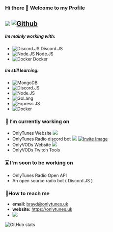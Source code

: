 ### Hi there 👋 Welcome to my Profile

![](https://visitor-badge.laobi.icu/badge?page_id=OnlyTunes.OnlyTunes) [![Github](https://img.shields.io/github/followers/OnlyTunes?label=Follow&style=social)](https://github.com/OnlyTunes)
------

##### Im mainly working with:
-   ![Discord.JS](https://img.shields.io/badge/Discord-7289DA?style=for-the-badge&logo=discord&logoColor=white) Discord.JS
-   ![Node.JS](https://img.shields.io/badge/Node.js-43853D?style=for-the-badge&logo=node.js&logoColor=white) Node.JS
-   ![Docker](https://img.shields.io/badge/docker-%230db7ed.svg?style=for-the-badge&logo=docker&logoColor=white) Docker

##### Im still learning:
-   ![MongoDB](https://img.shields.io/badge/MongoDB-4EA94B?style=for-the-badge&logo=mongodb&logoColor=white)
-   ![Discord.JS](https://img.shields.io/badge/Discord-7289DA?style=for-the-badge&logo=discord&logoColor=white)
-   ![Node.JS](https://img.shields.io/badge/Node.js-43853D?style=for-the-badge&logo=node.js&logoColor=white)
-   ![GoLang](https://img.shields.io/badge/Go-00ADD8?style=for-the-badge&logo=go&logoColor=white)
-   ![Express.JS](https://img.shields.io/badge/Express.js-404D59?style=for-the-badge)
-   ![Docker](https://img.shields.io/badge/docker-%230db7ed.svg?style=for-the-badge&logo=docker&logoColor=white)

### 🔭 I’m currently working on
-   OnlyTunes Website ![](https://img.shields.io/website?down_color=red&down_message=Offline&up_color=green&up_message=Online&url=https%3A%2F%2Fonlytunes.uk)
-   OnlyTunes Radio discord bot ![](https://gh-shield.onlytunes.uk/api/shield/bot/831202518654386247?style=flat-square) [![Invite Image](https://img.shields.io/badge/Invite-Invite%20the%20bot-blue)](https://discord.com/api/oauth2/authorize?client_id=831202518654386247&permissions=7408896&scope=bot)
-   OnlyVODs Website ![](https://img.shields.io/website?down_color=red&down_message=Offline&up_color=green&up_message=Online&url=https%3A%2F%2Fwww.onlyvods.com)
-   OnlyVODs Twitch Tools 

### ⌛ I'm soon to be working on
-   OnlyTunes Radio Open API
-   An open source radio bot ( Discord.JS )

### 📧How to reach me
-   **email:** brayd@onlytunes.uk
-   **website:** https://onlytunes.uk
-   ![](https://gh-shield.onlytunes.uk/api/shield/402908830532501526?theme=discord)


![GitHub stats](https://github-readme-stats.vercel.app/api?username=OnlyTunes&show_icons=true&count_private=true&theme=blue-green) 

<!--
Removed 
[![Top Langs](https://github-readme-stats.vercel.app/api/top-langs/?username=OnlyTunes&layout=compact&theme=blue-green)](https://github.com/OnlyTunes/github-readme-stats)-->

